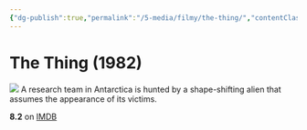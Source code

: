 ```yaml
---
{"dg-publish":true,"permalink":"/5-media/filmy/the-thing/","contentClasses":"movie","tags":["to-watch","фильм","#Horror","#Mystery","#Sci-Fi"]}
---
```


# The Thing (1982)
![](https://m.media-amazon.com/images/M/MV5BNGViZWZmM2EtNGYzZi00ZDAyLTk3ODMtNzIyZTBjN2Y1NmM1XkEyXkFqcGdeQXVyNTAyODkwOQ@@._V1_SX300.jpg)
A research team in Antarctica is hunted by a shape-shifting alien that assumes the appearance of its victims.

**8.2** on [IMDB](https://www.imdb.com/title/tt0084787)
